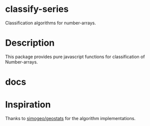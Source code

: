 # classify-series

Classification algorithms for number-arrays.

# Description

This package provides pure javascript functions for classification of Number-arrays. 

# docs

# Inspiration

Thanks to [simogeo/geostats](https://github.com/simogeo/geostats) for the algorithm implementations.